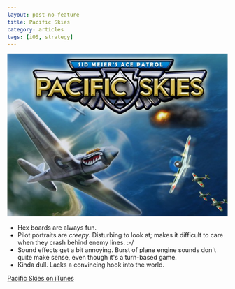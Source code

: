 ```yaml
---
layout: post-no-feature
title: Pacific Skies
category: articles
tags: [iOS, strategy]
---
```


<a href="https://itunes.apple.com/za/app/sid-meiers-ace-patrol-pacific/id660820012">![Pacific Skies](/images/pacific-skies.jpg)</a>

* Hex boards are always fun.
* Pilot portraits are *creepy*. Disturbing to look at; makes it difficult to care when they crash behind enemy lines. :-/
* Sound effects get a bit annoying. Burst of plane engine sounds don't quite make sense, even though it's a turn-based game.
* Kinda dull. Lacks a convincing hook into the world.


[Pacific Skies on iTunes](https://itunes.apple.com/za/app/sid-meiers-ace-patrol-pacific/id660820012)